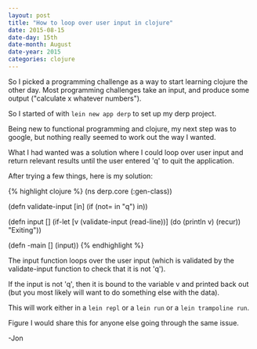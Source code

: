 ```yaml
---
layout: post
title: "How to loop over user input in clojure"
date: 2015-08-15
date-day: 15th
date-month: August
date-year: 2015
categories: clojure
---
```

So I picked a programming challenge as a way to start learning clojure the other day. Most programming challenges take an input, and produce some output ("calculate x whatever numbers").

So I started of with `lein new app derp` to set up my derp project.

Being new to functional programming and clojure, my next step was to google, but nothing really seemed to work out the way I wanted.

What I had wanted was a solution where I could loop over user input and return relevant results until the user entered 'q' to quit the application.

After trying a few things, here is my solution:

{% highlight clojure %}
(ns derp.core
  (:gen-class))

(defn validate-input [in] (if (not= in "q") in))

(defn input []
  (if-let [v (validate-input (read-line))]
    (do
      (println v)
      (recur))
    "Exiting"))

(defn -main []
  (input))
{% endhighlight %}

The input function loops over the user input (which is validated by the validate-input function to check that it is not 'q').

If the input is not 'q', then it is bound to the variable v and printed back out (but you most likely will want to do something else with the data).

This will work either in a `lein repl` or a `lein run` or a `lein trampoline run`.

Figure I would share this for anyone else going through the same issue.

-Jon
